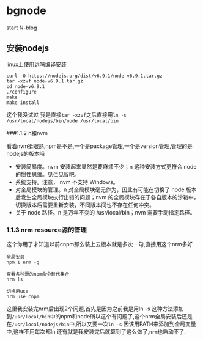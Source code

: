 # bgnode
start N-blog
## 安装nodejs

linux上使用远吗编译安装

```
curl -O https://nodejs.org/dist/v6.9.1/node-v6.9.1.tar.gz
tar -xzvf node-v6.9.1.tar.gz
cd node-v6.9.1
./configure
make
make install
```
这个我没试过 我是直接`tar -xzvf`之后直接用`ln -s /usr/local/nodejs/bin/node /usr/local/bin`

###1.1.2 n和nvm

看着nvm挺眼熟,npm是不是,一个是package管理,一个是version管理,管理的是nodejs的版本哦


  *  安装简易度。nvm 安装起来显然是要麻烦不少；n 这种安装方式更符合 node 的惯性思维。见仁见智吧。
  *  系统支持。注意， nvm 不支持 Windows。
  *  对全局模块的管理。n 对全局模块毫无作为，因此有可能在切换了 node 版本后发生全局模块执行出错的问题；nvm 的全局模块存在于各自版本的沙箱中，切换版本后需要重新安装，不同版本间也不存在任何冲突。
  *  关于 node 路径。n 是万年不变的 /usr/local/bin；nvm 需要手动指定路径。



### 1.1.3 nrm resource源的管理

这个你用了才知道以前cnpm那么装上去根本就是多次一句,直接用这个nrm多好

```
全局安装
npm i nrm -g

查看各种源的npm命令替代集合
nrm ls

切换用use
nrm use cnpm
```

这里我安装完nrm后出现2个问题,首先是因为之前我是用ln -s 这种方法添加到`/usr/local/bin`中的npm和node所以这个有问题了,这个nrm全局安装后还是在`/usr/local/nodejs/bin`中,所以又要一次`ln -s`
因该用PATH来添加到全局变量中,这样不用每次都ln
还有就是我安装完后就算到了这么做了,`nrm`也启动不了.
